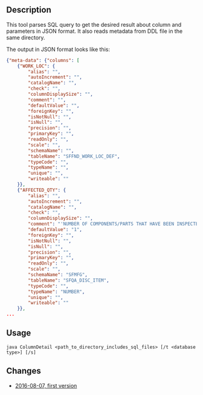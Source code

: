 ## Description
This tool parses SQL query to get the desired result about column and 
parameters in JSON format. It also reads metadata from DDL file in the 
same directory.
 
The output in JSON format looks like this:
```json
{"meta-data": {"columns": [
    {"WORK_LOC": {
        "alias": "",
        "autoIncrement": "",
        "catalogName": "",
        "check": "",
        "columnDisplaySize": "",
        "comment": "",
        "defaultValue": "",
        "foreignKey": "",
        "isNotNull": "",
        "isNull": "",
        "precision": "",
        "primaryKey": "",
        "readOnly": "",
        "scale": "",
        "schemaName": "",
        "tableName": "SFFND_WORK_LOC_DEF",
        "typeCode": "",
        "typeName": "",
        "unique": "",
        "writeable": ""
    }},
    {"AFFECTED_QTY": {
        "alias": "",
        "autoIncrement": "",
        "catalogName": "",
        "check": "",
        "columnDisplaySize": "",
        "comment": "'NUMBER OF COMPONENTS/PARTS THAT HAVE BEEN INSPECTED AND ARE FOUND TO BE AFFECTED BY THE ASSOCIATED DISCREPANCY ITEM.'",
        "defaultValue": "1",
        "foreignKey": "",
        "isNotNull": "",
        "isNull": "",
        "precision": "",
        "primaryKey": "",
        "readOnly": "",
        "scale": "",
        "schemaName": "SFMFG",
        "tableName": "SFQA_DISC_ITEM",
        "typeCode": "",
        "typeName": "NUMBER",
        "unique": "",
        "writeable": ""
    }},
...
```

## Usage
`java ColumnDetail <path_to_directory_includes_sql_files> [/t <database type>] [/s]`

## Changes
-  [2016-08-07, first version](https://github.com/sqlparser/wings/issues/342)